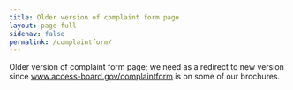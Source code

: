 ```yaml
---
title: Older version of complaint form page
layout: page-full
sidenav: false
permalink: /complaintform/
--- 
```


Older version of complaint form page; we need as a redirect to new version since www.access-board.gov/complaintform is on some of our brochures.
